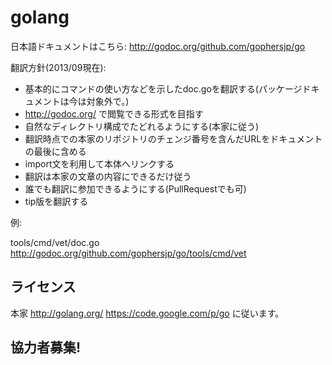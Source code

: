 # golang

日本語ドキュメントはこちら:
http://godoc.org/github.com/gophersjp/go

翻訳方針(2013/09現在):

* 基本的にコマンドの使い方などを示したdoc.goを翻訳する(パッケージドキュメントは今は対象外で。)
* http://godoc.org/ で閲覧できる形式を目指す
* 自然なディレクトリ構成でたどれるようにする(本家に従う)
* 翻訳時点での本家のリポジトリのチェンジ番号を含んだURLをドキュメントの最後に含める 
* import文を利用して本体へリンクする
* 翻訳は本家の文章の内容にできるだけ従う
* 誰でも翻訳に参加できるようにする(PullRequestでも可)
* tip版を翻訳する

例:

tools/cmd/vet/doc.go
http://godoc.org/github.com/gophersjp/go/tools/cmd/vet

## ライセンス

本家 http://golang.org/ https://code.google.com/p/go に従います。


## 協力者募集!



